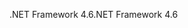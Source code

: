 <span data-ttu-id="682e3-101">.NET Framework 4.6</span><span class="sxs-lookup"><span data-stu-id="682e3-101">.NET Framework 4.6</span></span>